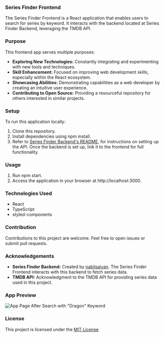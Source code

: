 ### Series Finder Frontend
The Series Finder Frontend is a React application that enables users to search for series by keyword. It interacts with the backend located at Series Finder Backend, leveraging the TMDB API.

### Purpose
This frontend app serves multiple purposes:
- **Exploring New Technologies:** Constantly integrating and experimenting with new tools and techniques.
- **Skill Enhancement:** Focused on improving web development skills, especially within the React ecosystem.
- **Showcasing Abilities:** Demonstrating capabilities as a web developer by creating an intuitive user experience.
- **Contributing to Open Source:** Providing a resourceful repository for others interested in similar projects.
### Setup
To run this application locally:
1. Clone this repository.
2. Install dependencies using npm install.
3. Refer to [Series Finder Backend's README](https://github.com/nabilsaiyan/series-finder-backend), for instructions on setting up the API. Once the backend is set up, link it to the frontend for full functionality.
### Usage
1. Run npm start.
2. Access the application in your browser at http://localhost:3000.
### Technologies Used
- React
- TypeScript
- styled-components

### Contribution
Contributions to this project are welcome. Feel free to open issues or submit pull requests.

### Acknowledgements
- **Series Finder Backend:** Created by [nabilsaiyan](https://github.com/nabilsaiyan). The Series Finder Frontend interacts with this backend to fetch series data.
- **TMDB API:** Acknowledgment to the TMDB API for providing series data used in this project.

### App Preview
![App Page After Search with "Dragon" Keyword](https://raw.githubusercontent.com/nabilsaiyan/series-finder-frontend/main/public/screenshots/Capture1.png)

### License
This project is licensed under the [MIT License](https://opensource.org/licenses/MIT)

